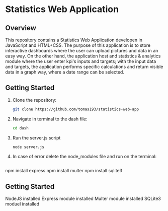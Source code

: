 # Statistics Web Application

## Overview
This repository contains a Statistics Web Application developen in JavaScript and HTML+CSS. The purpose of this application is to store interactive dashboards where the user can upload pictures and data in an easy way.
On the other hand, the application host and statistics & analytics module where the user enter kpi's inputs and targets; with the input data and targets, the application performs specific calculations and return visible
data in a graph way, where a date range can be selected.

## Getting Started
1. Clone the repository:
   ```sh
   git clone https://github.com/tomas193/statistics-web-app
2. Navigate in terminal to the dash file:
   ```sh
   cd dash
3. Run the server.js script
   ```sh
   node server.js

4. In case of error delete the node_modules file and run on the terminal:
   ```sh
npm install express
npm install multer
npm install sqlite3

## Getting Started
NodeJS installed
Express module installed
Multer module installed
SQLite3 moduel installed
